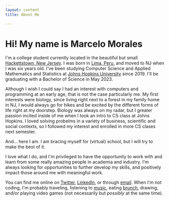 ```yaml
---
layout: content
title: About Me

---
```

# Hi! My name is Marcelo Morales

I'm a college student currently located in the beautiful but small  <a href="https://www.google.com/maps/place/Hackettstown,+NJ+07840/@40.855332,-74.843694,14z/data=!3m1!4b1!4m5!3m4!1s0x89c3830a6cbf6f6b:0x6cfe40eae1601732!8m2!3d40.8539879!4d-74.8290555">Hackettstown, New Jersey</a>. I was born in <a href="https://www.google.com/maps/place/Lima,+Peru/@-12.0264987,-77.2679746,10z/data=!3m1!4b1!4m5!3m4!1s0x9105c5f619ee3ec7:0x14206cb9cc452e4a!8m2!3d-12.0463731!4d-77.042754">Lima, Peru,</a> and moved to NJ when I was six years old. I've been studying Computer Science and Applied Mathematics and Statistics at <a href="https://www.jhu.edu/">Johns Hopkins University</a> since 2019. I'll be graduating with a Bachelor of Science in May 2023.

Although I wish I could say I had an interest with computers and programming at an early age, that is not the case particularly me. My first interests were biology, since living right next to a forest in my family home in NJ, I would always go for hikes and be excited by the different forms of life right at my doorstep. Biology was always on my radar, but I greater passion incited inside of me when I took an intro to CS class at Johns Hopkins. I loved solving probelms in a variety of business, scientific and social contexts, so I followed my interest and enrolled in more CS clases next semester.

And... here I am. I am bracing myself for (virtual) school, but I will try to make the best of it. 

I love what I do, and I'm privileged to have the opportunity to work with and learn from some really amazing people in academia and industry. I'm always looking for opportunities to further develop my skills, and positively impact those around me with meaningful work.

You can find me online on <a href="https://twitter.com/MarceloM2808">Twitter</a>, <a href="https://www.linkedin.com/in/marcelomoraless/">LinkedIn</a>, or through <a href="mailto:leonardofutcol@gmail.com">email</a>. When I'm not coding, I'm probably traveling, listening to <a href="https://open.spotify.com/playlist/16sNt0KqiBgCd8malpLOCw?si=zh4Zb_sXQ8CVKo6r93we0Q">music</a>, eating <a href="https://www.seriouseats.com/2015/06/essential-peruvian-cuisine.html">brunch</a>, drawing, and/or playing video games (not necessarily but *possibly* at the same time).




